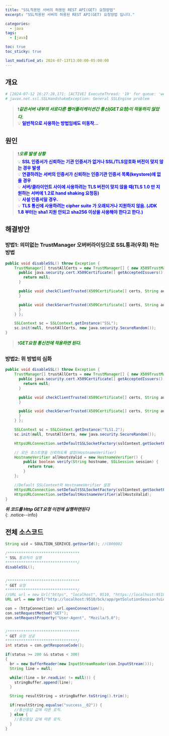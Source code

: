 ```yaml
---
title: "SSL적용된 서버의 허용된 REST API(GET) 요청방법"
excerpt: "SSL적용된 서버의 허용된 REST API(GET) 요청방법 입니다."

categories:
  - java
tags:
  - [java]

toc: true
toc_sticky: true

last_modified_at: 2024-07-13T13:00:00-05:00:00
---
```



## 개요 
```bash
# [2024-07-12 16:27:28,171: [ACTIVE] ExecuteThread: '19' for queue: 'weblogic.kernel.Default (self-tuning)'] Error SolutionBridgeRestController : [/logon] Error: 
# javax.net.ssl.SSLHandshakeException: General SSLEngine problem

```
  
> ❗<span style='color:green'>***같은서버 내부의 서로다른 웹어플리케이션간 통신(GET요청)이 작동하지 않았다.***</span>  
> 💡 <span style='color:blue'>**일반적으로 사용하는 방법임에도 미동작...**</span>  



## 원인
> ❗<span style='color:green'>***오류 발생 상황***</span>  
> 💡 <span style='color:blue'>**SSL 인증서가 신뢰하는 기관 인증서가 없거나 SSL/TLS암호화 버전이 맞지 않는 경우 발생**</span>  
> 💡 <span style='color:blue'>**연결하려는 서버의 인증서가 신뢰하는 인증기관 인증서 목록(keystore)에 없을 경우**</span>  
> 💡 <span style='color:blue'>**서버/클라이언트 사이에 사용하려는 TLS 버전이 맞지 않을 때(TLS 1.0 만 지원하는 서버에 1.2로 hand shaking 요청등)**</span>  
> 💡 <span style='color:blue'>**사설 인증서일 경우.**</span>  
> 💡 <span style='color:blue'>**TLS 통신에 사용하려는 cipher suite 가 오래되거나 지원하지 않음. (JDK 1.8 부터는 sha1 지원 안되고 sha256 이상을 사용해야 한다고 한다.)**</span>  



## 해결방안
### 방법1: 의미없는 TrustManager 오버버라이딩으로 SSL통과(우회) 하는 방법
```java
public void disableSSL() throw Exception { 
    TrustManager[] trustAllCerts = new TrustManager[] { new X509TrustManager() {
      public java.security.cert.X509Certificate[] getAcceptedIssuers() {
        return null;
      }

      public void checkClientTrusted(X509Certificate[] certs, String authType){
      }

      public void checkServerTrusted(X509Certificate[] certs, String authType) {
      }
    } };

    SSLContext sc = SSLContext.getInstance("SSL");
    sc.init(null, trustAllCerts, new java.security.SecureRandom());
}
```

> ❗<span style='color:green'>***GET요청 통신전에 적용하면 된다.***</span>  


### 방법2: 위 방법의 심화
```java
public void disableSSL() throw Exception { 
    TrustManager[] trustAllCerts = new TrustManager[] { new X509TrustManager() {
      public java.security.cert.X509Certificate[] getAcceptedIssuers() {
        return null;
      }

      public void checkClientTrusted(X509Certificate[] certs, String authType){
      }

      public void checkServerTrusted(X509Certificate[] certs, String authType) {
      }
    } };

    SSLContext sc = SSLContext.getInstance("TLS1.2");
    sc.init(null, trustAllCerts, new java.security.SecureRandom());

    HttpsURLConnection.setDefaultSSLSocketFactory(sslContext.getSocketFactory());

    // 모든 호스트명을 신뢰하도록 설정(HostnameVerifier)
    HostnameVerifier allHostsValid = new HostnameVerifier() {
        public boolean verify(String hostname, SSLSession session) {
          return true;
        }
    };

    //Default SSLContext와 HostnameVerifier 설정
    HttpsURLConnection.setDefaultSSLSocketFactory(sslContext.getSocketFactory());
    HttpsURLConnection.setDefaultHostnameVerifier(allHostsValid);
}


```
  
***위 코드를 Http GET요청 이전에 실행하면된다***  
{: .notice--info}  



## 전체 소스코드
```java
String uid = SOULTION_SERIVCE.getUserId(); //C000002

/********************************
* SSL 통과처리 실행
********************************/
disableSSL();


/********************************
* GET 요청
********************************/
//URL url = new Url("https", "localhost", 9510, "https://localhost:9510/bck/app/getSolutionSession?uid=" + uid + "&sid=" + request.getSession.getId(), new sun.net.www.protocol.https.Handler());
URL url = new Url("http://localhost:9510/bck/app/getSolutionSession?uid="+uid+"&sid="+request.getSession.getId());

con = (httpConnection) url.openConnection();
con.setRequestMethod("GET");
con.setRequestProperty("User-Agent", "Mozila/5.0");


/********************************
* GET 요청 성공
********************************/
int status = con.getResponseCode();

if(status >= 200 && status < 300) 
{
  br = new BufferReader(new InputStreamReader(con.InputStream()));
  String line = null;

  while((line = br.readLin( != null))) {
    stringBuffer.append(line);
  }

  String resultString = stringBuffer.toString().trim();

  if(resultString.equalse("success__02")) {
    //통신응답 값에 따른 로직.
  } else {
    //통신응답 값에 따른 로직.
  }
}

```
